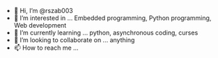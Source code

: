 - 👋 Hi, I’m @rszab003
- 👀 I’m interested in ... Embedded programming, Python programming, Web development
- 🌱 I’m currently learning ... python, asynchronous coding, curses
- 💞️ I’m looking to collaborate on ... anything
- 📫 How to reach me ...

<!---
rszab003/rszab003 is a ✨ special ✨ repository because its `README.md` (this file) appears on your GitHub profile.
You can click the Preview link to take a look at your changes.
--->
